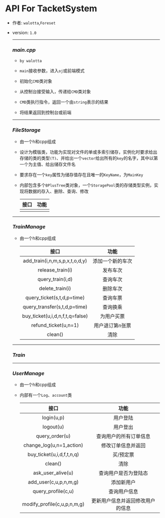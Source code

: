 # API For TacketSystem

* 作者: `walotta`,`Foreset`

* version: `1.0`

  ---

  ### *main.cpp*

  * `by walotta`

  * `main`接收参数，进入`oj`或前端模式
  * 初始化`CMD`类对象
  * 从控制台接受输入，传递给`CMD`类对象
  * `CMD`类执行指令，返回一个由`string`表示的结果
  * 将结果返回到控制台或前端

  ---

  ### *FileStorage*

  * 由一个h和cpp组成

  * 设计为模版类，功能为实现对文件的单或多索引储存，实例化时要求给出存储的类的类型`(T)`、并给出一个`vector`给出所有的`key`的名字，其中以第一个为主值、给出储存文件名

  * 要求存在一个`key`属性为储存值存在且唯一的`KeyName`，为`MainKey`

  * 内部包含多个`BPlusTree`类对象，一个`StoragePool`类的存储类型实例，实现将数据的存入、删除、查询、修改

    | 接口 | 功能 |
    | :--: | :--: |
    |      |      |

  ---

  ### *TrainManage*

  * 由一个h和cpp组成

    |              接口               |       功能       |
    | :-----------------------------: | :--------------: |
    | add_train(i,n,m,s,p,x,t,o,d,y)  | 添加一个新的车次 |
    |        release_train(i)         |     发布车次     |
    |        query_train(i,d)         |     查询车次     |
    |         delete_train(i)         |     删除车次     |
    |   query_ticket(s,t,d,p=time)    |     查询车票     |
    |  query_transfer(s,t,d,p=time)   |     查询换乘     |
    | buy_ticket(u,i,d,n,f,t,q=false) |    为用户买票    |
    |      refund_ticket(u,n=1)       | 用户退订第n张票  |
    |             clean()             |       清除       |

  ---

  ### *Train*

  ---

  ### *UserManage*

  * 由一个h和cpp组成

  * 内部有一个`Log`、`account`类

    |            接口             |               功能               |
    | :-------------------------: | :------------------------------: |
    |         login(u,p)          |             用户登陆             |
    |          logout(u)          |             用户登出             |
    |       query_order(u)        |      查询用户的所有订单信息      |
    |  change_log(u,n=1,action)   |        修改订单信息并返回        |
    |  buy_ticket(u,i,d,f,t,n,q)  |            买/预定票             |
    |           clean()           |               清除               |
    |      ask_user_alive(u)      |       查询用户是否为登陆态       |
    |    add_user(c,u,p,n,m,g)    |            添加新用户            |
    |     query_profile(c,u)      |           查询用户信息           |
    | modify_profile(c,u,p,n,m,g) | 更新用户信息并返回修改用户的信息 |

  

